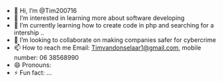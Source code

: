 - 👋 Hi, I’m @Tim200716
- 👀 I’m interested in learning more about software developing
- 🌱 I’m currently learning how to create code in php and searching for a intership ..
- 💞️ I’m looking to collaborate on making companies safer for cybercrime
- 📫 How to reach me Email: Timvandonselaar1@gmail.com, mobile number: 06 38568990
- 😄 Pronouns: 
- ⚡ Fun fact: ...

<!---
Tim200716/Tim200716 is a ✨ special ✨ repository because its `README.md` (this file) appears on your GitHub profile.
You can click the Preview link to take a look at your changes.
--->
